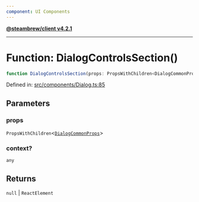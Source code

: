 ```yaml
---
component: UI Components
---
```


[**@steambrew/client v4.2.1**](../README.md)

***

# Function: DialogControlsSection()

```ts
function DialogControlsSection(props: PropsWithChildren<DialogCommonProps>, context?: any): null | ReactElement
```

Defined in: [src/components/Dialog.ts:85](https://github.com/shdwmtr/plugutil/blob/b52230e3bd417b9353d983856323dee8a90c4f70/client/src/components/Dialog.ts#L85)

## Parameters

### props

`PropsWithChildren`\<[`DialogCommonProps`](../interfaces/DialogCommonProps.md)\>

### context?

`any`

## Returns

`null` \| `ReactElement`
